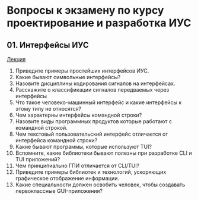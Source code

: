 # Вопросы к экзамену по курсу проектирование и разработка ИУС



## 01. Интерфейсы ИУС

[Лекция](01-interfaces.md)

01. Приведите примеры простейших интерфейсов ИУС.
02. Какие бывают символьные интерфейсы?
03. Назовите дисциплины кодирования сигналов на интерфейсах.
04. Расскажите о классификации сигналов передваемых через интерфейсы
05. Что такое человеко-машинный интерфейс и какие интерфейсы к этому типу не относятся?
06. Чем характерны интерфейсы командной строки?
07. Назовите виды программных продуктов которые работают с командной строкой.
08. Чем текстовый пользовательский интерфейс отличается от интерфейса командной строки?
09. Какие бывают программы, которые используют TUI?
10. Вспомните, какие библиотеки бывают полезны при разработке CLI и TUI приложений?
11. Чем принципиально ГПИ отличается от CLI/TUI?
12. Приведите примеры библиотек и технологий, ускоряющих графическое отображение информации.
13. Какие специальности должен освобить человек, чтобы создавать первоклассные GUI-приложения?




